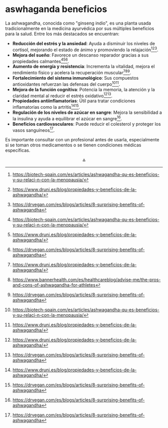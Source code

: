 # aswhaganda beneficios

La ashwagandha, conocida como "ginseng indio", es una planta usada tradicionalmente en la medicina ayurvédica por sus múltiples beneficios para la salud. Entre los más destacados se encuentran:

- **Reducción del estrés y la ansiedad**: Ayuda a disminuir los niveles de cortisol, mejorando el estado de ánimo y promoviendo la relajación[^1][^2][^4].
- **Mejora del sueño**: Favorece un descanso reparador gracias a sus propiedades calmantes[^1][^2][^4].
- **Aumento de energía y resistencia**: Incrementa la vitalidad, mejora el rendimiento físico y acelera la recuperación muscular[^2][^3][^4].
- **Fortalecimiento del sistema inmunológico**: Sus compuestos antioxidantes refuerzan las defensas del cuerpo[^1][^2].
- **Mejora de la función cognitiva**: Potencia la memoria, la atención y la claridad mental al reducir el estrés oxidativo[^2][^4].
- **Propiedades antiinflamatorias**: Útil para tratar condiciones inflamatorias como la artritis[^2][^4].
- **Regulación de los niveles de azúcar en sangre**: Mejora la sensibilidad a la insulina y ayuda a equilibrar el azúcar en sangre[^4].
- **Beneficios cardiovasculares**: Puede reducir el colesterol y proteger los vasos sanguíneos[^4].

Es importante consultar con un profesional antes de usarla, especialmente si se toman otros medicamentos o se tienen condiciones médicas específicas.

<div style="text-align: center">⁂</div>

[^1]: https://biotech-spain.com/es/articles/ashwagandha-qu-es-beneficios-y-su-relaci-n-con-la-menopausia/

[^2]: https://www.druni.es/blog/propiedades-y-beneficios-de-la-ashwagandha/

[^3]: https://www.bannerhealth.com/es/healthcareblog/advise-me/the-pros-and-cons-of-ashwagandha-for-athletes

[^4]: https://drvegan.com/es/blogs/articles/8-surprising-benefits-of-ashwagandha

[^5]: https://medlineplus.gov/spanish/druginfo/natural/953.html

[^6]: https://www.39ytu.com/expertos/beneficios-de-la-ashwagandha-respaldados-por-la-ciencia

[^7]: https://ods.od.nih.gov/factsheets/Ashwagandha-DatosEnEspanol/

[^8]: https://www.nationalgeographic.es/ciencia/2024/04/ashwagandha-que-es-uso-historia-bufera-ginseng-indio

